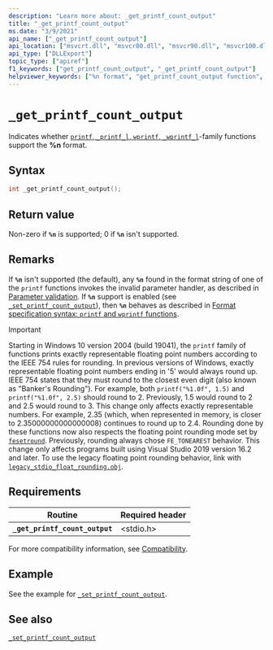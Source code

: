 ```yaml
---
description: "Learn more about: _get_printf_count_output"
title: "_get_printf_count_output"
ms.date: "3/9/2021"
api_name: ["_get_printf_count_output"]
api_location: ["msvcrt.dll", "msvcr80.dll", "msvcr90.dll", "msvcr100.dll", "msvcr100_clr0400.dll", "msvcr110.dll", "msvcr110_clr0400.dll", "msvcr120.dll", "msvcr120_clr0400.dll", "ucrtbase.dll", "api-ms-win-crt-stdio-l1-1-0.dll"]
api_type: ["DLLExport"]
topic_type: ["apiref"]
f1_keywords: ["get_printf_count_output", "_get_printf_count_output"]
helpviewer_keywords: ["%n format", "get_printf_count_output function", "_get_printf_count_output function"]
---
```

# `_get_printf_count_output`

Indicates whether [`printf`, `_printf_l`, `wprintf`, `_wprintf_l`](printf-printf-l-wprintf-wprintf-l.md)-family functions support the **%n** format.

## Syntax

```C
int _get_printf_count_output();
```

## Return value

Non-zero if **`%n`** is supported; 0 if **`%n`** isn't supported.

## Remarks

If **`%n`** isn't supported (the default), any **`%n`** found in the format string of one of the `printf` functions invokes the invalid parameter handler, as described in [Parameter validation](../parameter-validation.md). If **`%n`** support is enabled (see [`_set_printf_count_output`](set-printf-count-output.md)), then **`%n`** behaves as described in [Format specification syntax: `printf` and `wprintf` functions](../format-specification-syntax-printf-and-wprintf-functions.md).

> [!IMPORTANT]
> Starting in Windows 10 version 2004 (build 19041), the `printf` family of functions prints exactly representable floating point numbers according to the IEEE 754 rules for rounding. In previous versions of Windows, exactly representable floating point numbers ending in '5' would always round up. IEEE 754 states that they must round to the closest even digit (also known as "Banker's Rounding"). For example, both `printf("%1.0f", 1.5)` and `printf("%1.0f", 2.5)` should round to 2. Previously, 1.5 would round to 2 and 2.5 would round to 3. This change only affects exactly representable numbers. For example, 2.35 (which, when represented in memory, is closer to 2.35000000000000008) continues to round up to 2.4. Rounding done by these functions now also respects the floating point rounding mode set by [`fesetround`](fegetround-fesetround2.md). Previously, rounding always chose `FE_TONEAREST` behavior. This change only affects programs built using Visual Studio 2019 version 16.2 and later. To use the legacy floating point rounding behavior, link with [`legacy_stdio_float_rounding.obj`](../link-options.md).

## Requirements

| Routine | Required header |
|---|---|
| **`_get_printf_count_output`** | \<stdio.h> |

For more compatibility information, see [Compatibility](../compatibility.md).

## Example

See the example for [`_set_printf_count_output`](set-printf-count-output.md).

## See also

[`_set_printf_count_output`](set-printf-count-output.md)
